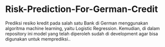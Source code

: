 # Risk-Prediction-For-German-Credit

Prediksi resiko kredit pada salah satu Bank di German menggunakan algoritma machine learning, yaitu Logistic Regression. Kemudian, di dalam repository ini model yang telah diperoleh sudah di development agar bisa digunakan untuk memprediksi..
